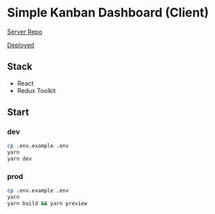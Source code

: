 # Simple Kanban Dashboard (Client)

[Server Repo](https://github.com/leendrew/kanban-server-nest)

[Deployed](https://kanban-client-react.onrender.com)

## Stack

- React
- Redux Toolkit

## Start

### dev

```bash
cp .env.example .env
yarn
yarn dev
```

### prod

```bash
cp .env.example .env
yarn
yarn build && yarn preview
```

